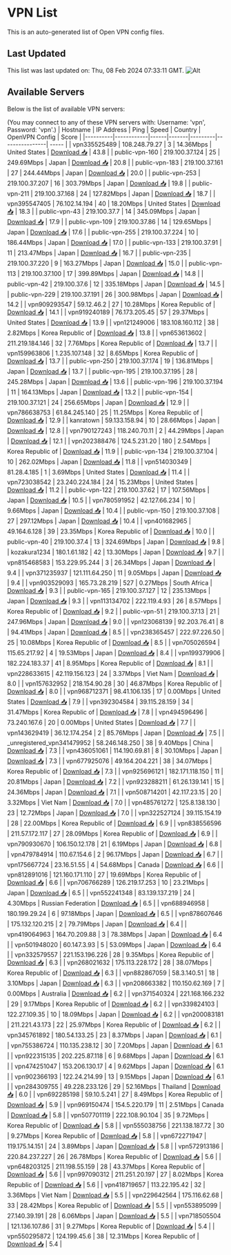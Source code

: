 # VPN List

This is an auto-generated list of Open VPN config files.

## Last Updated

This list was last updated on: Thu, 08 Feb 2024 07:33:11 GMT.
![Alt](https://repobeats.axiom.co/api/embed/186b98318ef1479477931607c1ad7d823f12451f.svg "Repobeats analytics image")

## Available Servers

Below is the list of available VPN servers:

(You may connect to any of these VPN servers with: Username: 'vpn', Password: 'vpn'.)
| Hostname | IP Address | Ping | Speed | Country | OpenVPN Config | Score |
|----------|------------|------|-------|---------|----------------| ----- |
| vpn335525489 | 108.248.79.27 | 3 | 14.36Mbps | United States | [Download 📥](./configs/server_0_US.ovpn) | 43.8 |
| public-vpn-160 | 219.100.37.124 | 25 | 249.69Mbps | Japan | [Download 📥](./configs/server_1_JP.ovpn) | 20.8 |
| public-vpn-183 | 219.100.37.161 | 27 | 244.44Mbps | Japan | [Download 📥](./configs/server_2_JP.ovpn) | 20.0 |
| public-vpn-253 | 219.100.37.207 | 16 | 303.79Mbps | Japan | [Download 📥](./configs/server_3_JP.ovpn) | 19.8 |
| public-vpn-211 | 219.100.37.168 | 24 | 127.82Mbps | Japan | [Download 📥](./configs/server_4_JP.ovpn) | 18.7 |
| vpn395547405 | 76.102.14.194 | 40 | 18.20Mbps | United States | [Download 📥](./configs/server_5_US.ovpn) | 18.3 |
| public-vpn-43 | 219.100.37.7 | 14 | 345.09Mbps | Japan | [Download 📥](./configs/server_6_JP.ovpn) | 17.9 |
| public-vpn-109 | 219.100.37.86 | 14 | 129.65Mbps | Japan | [Download 📥](./configs/server_7_JP.ovpn) | 17.6 |
| public-vpn-255 | 219.100.37.224 | 10 | 186.44Mbps | Japan | [Download 📥](./configs/server_8_JP.ovpn) | 17.0 |
| public-vpn-133 | 219.100.37.91 | 11 | 213.47Mbps | Japan | [Download 📥](./configs/server_9_JP.ovpn) | 16.7 |
| public-vpn-235 | 219.100.37.220 | 9 | 163.27Mbps | Japan | [Download 📥](./configs/server_10_JP.ovpn) | 15.0 |
| public-vpn-113 | 219.100.37.100 | 17 | 399.89Mbps | Japan | [Download 📥](./configs/server_11_JP.ovpn) | 14.8 |
| public-vpn-42 | 219.100.37.6 | 12 | 335.18Mbps | Japan | [Download 📥](./configs/server_12_JP.ovpn) | 14.5 |
| public-vpn-229 | 219.100.37.191 | 26 | 300.98Mbps | Japan | [Download 📥](./configs/server_13_JP.ovpn) | 14.2 |
| vpn909293547 | 59.12.46.2 | 27 | 10.28Mbps | Korea Republic of | [Download 📥](./configs/server_14_KR.ovpn) | 14.1 |
| vpn919240189 | 76.173.205.45 | 57 | 29.37Mbps | United States | [Download 📥](./configs/server_15_US.ovpn) | 13.9 |
| vpn121249006 | 183.108.160.112 | 38 | 2.82Mbps | Korea Republic of | [Download 📥](./configs/server_16_KR.ovpn) | 13.8 |
| vpn653613602 | 211.219.184.146 | 32 | 7.76Mbps | Korea Republic of | [Download 📥](./configs/server_17_KR.ovpn) | 13.7 |
| vpn159963806 | 1.235.107.148 | 32 | 8.65Mbps | Korea Republic of | [Download 📥](./configs/server_18_KR.ovpn) | 13.7 |
| public-vpn-250 | 219.100.37.174 | 19 | 136.81Mbps | Japan | [Download 📥](./configs/server_19_JP.ovpn) | 13.7 |
| public-vpn-195 | 219.100.37.195 | 28 | 245.28Mbps | Japan | [Download 📥](./configs/server_20_JP.ovpn) | 13.6 |
| public-vpn-196 | 219.100.37.194 | 11 | 164.13Mbps | Japan | [Download 📥](./configs/server_21_JP.ovpn) | 13.2 |
| public-vpn-154 | 219.100.37.121 | 24 | 256.65Mbps | Japan | [Download 📥](./configs/server_22_JP.ovpn) | 12.9 |
| vpn786638753 | 61.84.245.140 | 25 | 11.25Mbps | Korea Republic of | [Download 📥](./configs/server_23_KR.ovpn) | 12.9 |
| kanratown | 59.133.158.94 | 10 | 28.66Mbps | Japan | [Download 📥](./configs/server_24_JP.ovpn) | 12.8 |
| vpn790127243 | 118.240.70.11 | 2 | 44.29Mbps | Japan | [Download 📥](./configs/server_25_JP.ovpn) | 12.1 |
| vpn202388476 | 124.5.231.20 | 180 | 2.54Mbps | Korea Republic of | [Download 📥](./configs/server_26_KR.ovpn) | 11.9 |
| public-vpn-134 | 219.100.37.104 | 10 | 262.02Mbps | Japan | [Download 📥](./configs/server_27_JP.ovpn) | 11.8 |
| vpn514030349 | 81.28.4.185 | 1 | 3.69Mbps | United States | [Download 📥](./configs/server_28_US.ovpn) | 11.4 |
| vpn723038542 | 23.240.224.184 | 24 | 15.23Mbps | United States | [Download 📥](./configs/server_29_US.ovpn) | 11.2 |
| public-vpn-122 | 219.100.37.62 | 17 | 107.56Mbps | Japan | [Download 📥](./configs/server_30_JP.ovpn) | 10.5 |
| vpn780591952 | 42.127.66.234 | 10 | 9.66Mbps | Japan | [Download 📥](./configs/server_31_JP.ovpn) | 10.4 |
| public-vpn-150 | 219.100.37.108 | 27 | 297.12Mbps | Japan | [Download 📥](./configs/server_32_JP.ovpn) | 10.4 |
| vpn401682965 | 49.164.6.128 | 39 | 23.35Mbps | Korea Republic of | [Download 📥](./configs/server_33_KR.ovpn) | 10.0 |
| public-vpn-40 | 219.100.37.4 | 13 | 324.69Mbps | Japan | [Download 📥](./configs/server_34_JP.ovpn) | 9.8 |
| kozakura1234 | 180.1.61.182 | 42 | 13.30Mbps | Japan | [Download 📥](./configs/server_35_JP.ovpn) | 9.7 |
| vpn815468583 | 153.229.95.244 | 3 | 26.34Mbps | Japan | [Download 📥](./configs/server_36_JP.ovpn) | 9.4 |
| vpn371235937 | 121.111.64.250 | 11 | 9.05Mbps | Japan | [Download 📥](./configs/server_37_JP.ovpn) | 9.4 |
| vpn903529093 | 165.73.28.219 | 527 | 0.27Mbps | South Africa | [Download 📥](./configs/server_38_ZA.ovpn) | 9.3 |
| public-vpn-165 | 219.100.37.127 | 12 | 235.13Mbps | Japan | [Download 📥](./configs/server_39_JP.ovpn) | 9.3 |
| vpn113134702 | 222.119.4.93 | 26 | 8.57Mbps | Korea Republic of | [Download 📥](./configs/server_40_KR.ovpn) | 9.2 |
| public-vpn-51 | 219.100.37.13 | 21 | 247.96Mbps | Japan | [Download 📥](./configs/server_41_JP.ovpn) | 9.0 |
| vpn123068139 | 92.203.76.41 | 8 | 94.41Mbps | Japan | [Download 📥](./configs/server_42_JP.ovpn) | 8.5 |
| vpn238365457 | 222.97.226.50 | 25 | 10.08Mbps | Korea Republic of | [Download 📥](./configs/server_43_KR.ovpn) | 8.5 |
| vpn705026594 | 115.65.217.92 | 4 | 19.53Mbps | Japan | [Download 📥](./configs/server_44_JP.ovpn) | 8.4 |
| vpn199379906 | 182.224.183.37 | 41 | 8.95Mbps | Korea Republic of | [Download 📥](./configs/server_45_KR.ovpn) | 8.1 |
| vpn228633615 | 42.119.156.123 | 24 | 3.37Mbps | Viet Nam | [Download 📥](./configs/server_46_VN.ovpn) | 8.0 |
| vpn157632952 | 218.154.90.28 | 30 | 46.87Mbps | Korea Republic of | [Download 📥](./configs/server_47_KR.ovpn) | 8.0 |
| vpn968712371 | 98.41.106.135 | 17 | 0.00Mbps | United States | [Download 📥](./configs/server_48_US.ovpn) | 7.9 |
| vpn392304584 | 39.115.28.159 | 34 | 31.47Mbps | Korea Republic of | [Download 📥](./configs/server_49_KR.ovpn) | 7.8 |
| vpn494596496 | 73.240.167.6 | 20 | 0.00Mbps | United States | [Download 📥](./configs/server_50_US.ovpn) | 7.7 |
| vpn143629419 | 36.12.174.254 | 2 | 85.76Mbps | Japan | [Download 📥](./configs/server_51_JP.ovpn) | 7.5 |
| _unregistered_vpn341479952 | 58.246.148.250 | 38 | 9.40Mbps | China | [Download 📥](./configs/server_52_CN.ovpn) | 7.3 |
| vpn436051061 | 114.190.69.81 | 8 | 30.10Mbps | Japan | [Download 📥](./configs/server_53_JP.ovpn) | 7.3 |
| vpn677925076 | 49.164.204.221 | 38 | 34.07Mbps | Korea Republic of | [Download 📥](./configs/server_54_KR.ovpn) | 7.3 |
| vpn925696121 | 182.171.118.150 | 11 | 20.81Mbps | Japan | [Download 📥](./configs/server_55_JP.ovpn) | 7.2 |
| vpn923288211 | 61.26.139.141 | 15 | 24.36Mbps | Japan | [Download 📥](./configs/server_56_JP.ovpn) | 7.1 |
| vpn508714201 | 42.117.23.15 | 20 | 3.32Mbps | Viet Nam | [Download 📥](./configs/server_57_VN.ovpn) | 7.0 |
| vpn485761272 | 125.8.138.130 | 23 | 12.72Mbps | Japan | [Download 📥](./configs/server_58_JP.ovpn) | 7.0 |
| vpn322527124 | 39.115.154.19 | 28 | 22.00Mbps | Korea Republic of | [Download 📥](./configs/server_59_KR.ovpn) | 6.9 |
| vpn838556596 | 211.57.172.117 | 27 | 28.09Mbps | Korea Republic of | [Download 📥](./configs/server_60_KR.ovpn) | 6.9 |
| vpn790930670 | 106.150.12.178 | 21 | 6.19Mbps | Japan | [Download 📥](./configs/server_61_JP.ovpn) | 6.8 |
| vpn479784914 | 110.67.154.6 | 2 | 96.17Mbps | Japan | [Download 📥](./configs/server_62_JP.ovpn) | 6.7 |
| vpn175667724 | 23.16.51.55 | 4 | 54.68Mbps | Canada | [Download 📥](./configs/server_63_CA.ovpn) | 6.6 |
| vpn812891016 | 121.160.171.110 | 27 | 19.69Mbps | Korea Republic of | [Download 📥](./configs/server_64_KR.ovpn) | 6.6 |
| vpn706766289 | 126.219.17.253 | 10 | 23.21Mbps | Japan | [Download 📥](./configs/server_65_JP.ovpn) | 6.5 |
| vpn552241348 | 83.139.137.219 | 24 | 4.30Mbps | Russian Federation | [Download 📥](./configs/server_66_RU.ovpn) | 6.5 |
| vpn688946958 | 180.199.29.24 | 6 | 97.18Mbps | Japan | [Download 📥](./configs/server_67_JP.ovpn) | 6.5 |
| vpn878607646 | 175.132.120.215 | 2 | 79.79Mbps | Japan | [Download 📥](./configs/server_68_JP.ovpn) | 6.4 |
| vpn419064963 | 164.70.209.88 | 3 | 78.38Mbps | Japan | [Download 📥](./configs/server_69_JP.ovpn) | 6.4 |
| vpn501948020 | 60.147.3.93 | 5 | 53.09Mbps | Japan | [Download 📥](./configs/server_70_JP.ovpn) | 6.4 |
| vpn332579557 | 221.153.196.226 | 28 | 9.35Mbps | Korea Republic of | [Download 📥](./configs/server_71_KR.ovpn) | 6.3 |
| vpn268021632 | 175.113.228.172 | 28 | 38.07Mbps | Korea Republic of | [Download 📥](./configs/server_72_KR.ovpn) | 6.3 |
| vpn882867059 | 58.3.140.51 | 18 | 3.10Mbps | Japan | [Download 📥](./configs/server_73_JP.ovpn) | 6.3 |
| vpn208663382 | 110.150.62.169 | 7 | 0.00Mbps | Australia | [Download 📥](./configs/server_74_AU.ovpn) | 6.2 |
| vpn371540324 | 221.168.166.232 | 29 | 9.17Mbps | Korea Republic of | [Download 📥](./configs/server_75_KR.ovpn) | 6.2 |
| vpn339824103 | 122.27.109.35 | 10 | 18.09Mbps | Japan | [Download 📥](./configs/server_76_JP.ovpn) | 6.2 |
| vpn200083181 | 211.221.43.173 | 22 | 25.97Mbps | Korea Republic of | [Download 📥](./configs/server_77_KR.ovpn) | 6.2 |
| vpn345761892 | 180.54.133.25 | 23 | 8.37Mbps | Japan | [Download 📥](./configs/server_78_JP.ovpn) | 6.1 |
| vpn755386724 | 110.135.238.12 | 30 | 7.20Mbps | Japan | [Download 📥](./configs/server_79_JP.ovpn) | 6.1 |
| vpn922315135 | 202.225.87.118 | 6 | 9.68Mbps | Japan | [Download 📥](./configs/server_80_JP.ovpn) | 6.1 |
| vpn474251047 | 153.206.130.17 | 4 | 9.62Mbps | Japan | [Download 📥](./configs/server_81_JP.ovpn) | 6.1 |
| vpn902366193 | 122.24.214.99 | 13 | 9.15Mbps | Japan | [Download 📥](./configs/server_82_JP.ovpn) | 6.1 |
| vpn284309755 | 49.228.233.126 | 29 | 52.16Mbps | Thailand | [Download 📥](./configs/server_83_TH.ovpn) | 6.0 |
| vpn692285198 | 59.10.5.241 | 27 | 8.49Mbps | Korea Republic of | [Download 📥](./configs/server_84_KR.ovpn) | 5.9 |
| vpn969150474 | 154.5.220.179 | 11 | 2.51Mbps | Canada | [Download 📥](./configs/server_85_CA.ovpn) | 5.8 |
| vpn507701119 | 222.108.90.104 | 35 | 9.72Mbps | Korea Republic of | [Download 📥](./configs/server_86_KR.ovpn) | 5.8 |
| vpn555038756 | 221.138.187.72 | 30 | 9.27Mbps | Korea Republic of | [Download 📥](./configs/server_87_KR.ovpn) | 5.8 |
| vpn672271947 | 119.175.14.151 | 24 | 3.89Mbps | Japan | [Download 📥](./configs/server_88_JP.ovpn) | 5.8 |
| vpn572913186 | 220.84.237.227 | 26 | 26.78Mbps | Korea Republic of | [Download 📥](./configs/server_89_KR.ovpn) | 5.6 |
| vpn648203125 | 211.198.55.159 | 28 | 43.37Mbps | Korea Republic of | [Download 📥](./configs/server_90_KR.ovpn) | 5.6 |
| vpn997090312 | 211.251.20.197 | 27 | 8.02Mbps | Korea Republic of | [Download 📥](./configs/server_91_KR.ovpn) | 5.6 |
| vpn418719657 | 113.22.195.42 | 32 | 3.36Mbps | Viet Nam | [Download 📥](./configs/server_92_VN.ovpn) | 5.5 |
| vpn229642564 | 175.116.62.68 | 33 | 28.42Mbps | Korea Republic of | [Download 📥](./configs/server_93_KR.ovpn) | 5.5 |
| vpn553895099 | 27.140.39.191 | 28 | 6.06Mbps | Japan | [Download 📥](./configs/server_94_JP.ovpn) | 5.5 |
| vpn718505504 | 121.136.107.86 | 31 | 9.27Mbps | Korea Republic of | [Download 📥](./configs/server_95_KR.ovpn) | 5.4 |
| vpn550295872 | 124.199.45.6 | 38 | 12.31Mbps | Korea Republic of | [Download 📥](./configs/server_96_KR.ovpn) | 5.4 |
